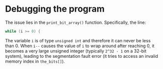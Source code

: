 # Debugging the program

The issue lies in the `print_bit_array()` function.
Specifically, the line:

```c
while (i >= 0) {
```

The variable `i` is of type `unsigned int` and therefore it can never be less than 0.
When `i--` causes the value of `i` to wrap around after reaching 0, it becomes a very large unsigned integer (typically `2^32 - 1` on a 32-bit system), leading to the segmentation fault error (it tries to access an invalid memory index in `the_bits[]`).
